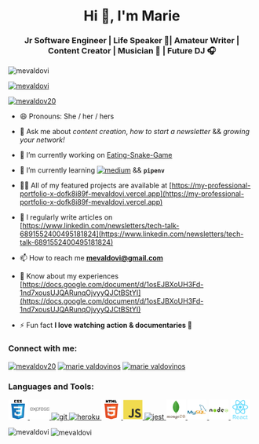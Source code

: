
<h1 align="center">Hi 👋, I'm Marie</h1>
<h3 align="center">Jr Software Engineer | Life Speaker 📢| Amateur Writer | Content Creator | Musician 🎹 | Future DJ 🎧</h3>

<p align="left"> <img src="https://komarev.com/ghpvc/?username=mevaldovi&label=Profile%20views&color=0e75b6&style=flat" alt="mevaldovi" /> </p>

<p align="left"> <a href="https://github.com/ryo-ma/github-profile-trophy"><img src="https://github-profile-trophy.vercel.app/?username=mevaldovi" alt="mevaldovi" /></a> </p>

<p align="left"> <a href="https://twitter.com/mevaldov20" target="blank"><img src="https://img.shields.io/twitter/follow/mevaldov20?logo=twitter&style=for-the-badge" alt="mevaldov20" /></a> </p>

- 😄 Pronouns: She / her / hers

- 📣 Ask me about _content creation_, _how to start a newsletter_ && _growing your network!_ 

- 🔭 I’m currently working on [Eating-Snake-Game](https://github.com/mevaldovi/Eating-Snake-Game)

- 🌱 I’m currently learning [<img alt="medium" src="https://img.shields.io/badge/Python-FFD43B?style=for-the-badge&logo=python&logoColor=blue" />](https://docs.python.org/3/whatsnew/3.10.html)
&& **`pipenv`**

- 👨‍💻 All of my featured projects are available at [https://my-professional-portfolio-x-dofk8i89f-mevaldovi.vercel.app](https://my-professional-portfolio-x-dofk8i89f-mevaldovi.vercel.app)

- 📝 I regularly write articles on [https://www.linkedin.com/newsletters/tech-talk-6891552400495181824](https://www.linkedin.com/newsletters/tech-talk-6891552400495181824)

- 📫 How to reach me **mevaldovi@gmail.com**

- 📄 Know about my experiences [https://docs.google.com/document/d/1osEJBXoUH3Fd-1nd7xousUJQARunqOjvyyQJCtBStYI](https://docs.google.com/document/d/1osEJBXoUH3Fd-1nd7xousUJQARunqOjvyyQJCtBStYI)

- ⚡ Fun fact **I love watching action & documentaries 🎥**

<h3 align="left">Connect with me:</h3>
<p align="left">
<a href="https://twitter.com/mevaldov20" target="blank"><img align="center" src="https://raw.githubusercontent.com/rahuldkjain/github-profile-readme-generator/master/src/images/icons/Social/twitter.svg" alt="mevaldov20" height="30" width="40" /></a>
<a href="https://linkedin.com/in/marie valdovinos" target="blank"><img align="center" src="https://raw.githubusercontent.com/rahuldkjain/github-profile-readme-generator/master/src/images/icons/Social/linked-in-alt.svg" alt="marie valdovinos" height="30" width="40" /></a>
<a href="https://www.youtube.com/c/marie valdovinos" target="blank"><img align="center" src="https://raw.githubusercontent.com/rahuldkjain/github-profile-readme-generator/master/src/images/icons/Social/youtube.svg" alt="marie valdovinos" height="30" width="40" /></a>
</p>

<h3 align="left">Languages and Tools:</h3>
<p align="left"> <a href="https://www.w3schools.com/css/" target="_blank" rel="noreferrer"> <img src="https://raw.githubusercontent.com/devicons/devicon/master/icons/css3/css3-original-wordmark.svg" alt="css3" width="40" height="40"/> </a> <a href="https://expressjs.com" target="_blank" rel="noreferrer"> <img src="https://raw.githubusercontent.com/devicons/devicon/master/icons/express/express-original-wordmark.svg" alt="express" width="40" height="40"/> </a> <a href="https://git-scm.com/" target="_blank" rel="noreferrer"> <img src="https://www.vectorlogo.zone/logos/git-scm/git-scm-icon.svg" alt="git" width="40" height="40"/> </a> <a href="https://heroku.com" target="_blank" rel="noreferrer"> <img src="https://www.vectorlogo.zone/logos/heroku/heroku-icon.svg" alt="heroku" width="40" height="40"/> </a> <a href="https://www.w3.org/html/" target="_blank" rel="noreferrer"> <img src="https://raw.githubusercontent.com/devicons/devicon/master/icons/html5/html5-original-wordmark.svg" alt="html5" width="40" height="40"/> </a> <a href="https://developer.mozilla.org/en-US/docs/Web/JavaScript" target="_blank" rel="noreferrer"> <img src="https://raw.githubusercontent.com/devicons/devicon/master/icons/javascript/javascript-original.svg" alt="javascript" width="40" height="40"/> </a> <a href="https://jestjs.io" target="_blank" rel="noreferrer"> <img src="https://www.vectorlogo.zone/logos/jestjsio/jestjsio-icon.svg" alt="jest" width="40" height="40"/> </a> <a href="https://www.mongodb.com/" target="_blank" rel="noreferrer"> <img src="https://raw.githubusercontent.com/devicons/devicon/master/icons/mongodb/mongodb-original-wordmark.svg" alt="mongodb" width="40" height="40"/> </a> <a href="https://www.mysql.com/" target="_blank" rel="noreferrer"> <img src="https://raw.githubusercontent.com/devicons/devicon/master/icons/mysql/mysql-original-wordmark.svg" alt="mysql" width="40" height="40"/> </a> <a href="https://nodejs.org" target="_blank" rel="noreferrer"> <img src="https://raw.githubusercontent.com/devicons/devicon/master/icons/nodejs/nodejs-original-wordmark.svg" alt="nodejs" width="40" height="40"/> </a> <a href="https://reactjs.org/" target="_blank" rel="noreferrer"> <img src="https://raw.githubusercontent.com/devicons/devicon/master/icons/react/react-original-wordmark.svg" alt="react" width="40" height="40"/> </a> </p>

<p><img align="left" src="https://github-readme-stats.vercel.app/api/top-langs?username=mevaldovi&show_icons=true&locale=en&layout=compact" alt="mevaldovi" /></p>

<p>&nbsp;<img align="center" src="https://github-readme-stats.vercel.app/api?username=mevaldovi&show_icons=true&locale=en" alt="mevaldovi" /></p>

<!--
**mevaldovi/mevaldovi** is a ✨ _special_ ✨ repository because its `README.md` (this file) appears on your GitHub profile.

Here are some ideas to get you started:

- 🔭 I’m currently working on ...
- 🌱 I’m currently learning ...
- 👯 I’m looking to collaborate on ...
- 🤔 I’m looking for help with ...
- 💬 Ask me about ...
- 📫 How to reach me: ...
- 😄 Pronouns: ...
- ⚡ Fun fact: ...
-->
